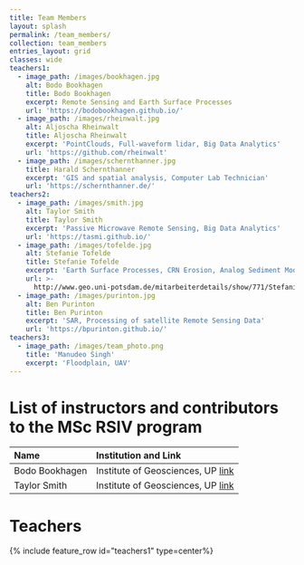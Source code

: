 ```yaml
---
title: Team Members
layout: splash
permalink: /team_members/
collection: team_members
entries_layout: grid
classes: wide
teachers1:
  - image_path: /images/bookhagen.jpg
    alt: Bodo Bookhagen
    title: Bodo Bookhagen
    excerpt: Remote Sensing and Earth Surface Processes
    url: 'https://bodobookhagen.github.io/'
  - image_path: /images/rheinwalt.jpg
    alt: Aljoscha Rheinwalt
    title: Aljoscha Rheinwalt
    excerpt: 'PointClouds, Full-waveform lidar, Big Data Analytics'
    url: 'https://github.com/rheinwalt'
  - image_path: /images/schernthanner.jpg
    title: Harald Schernthanner
    excerpt: 'GIS and spatial analysis, Computer Lab Technician'
    url: 'https://schernthanner.de/'
teachers2:
  - image_path: /images/smith.jpg
    alt: Taylor Smith
    title: Taylor Smith
    excerpt: 'Passive Microwave Remote Sensing, Big Data Analytics'
    url: 'https://tasmi.github.io/'
  - image_path: /images/tofelde.jpg
    alt: Stefanie Tofelde
    title: Stefanie Tofelde
    excerpt: 'Earth Surface Processes, CRN Erosion, Analog Sediment Modeling'
    url: >-
      http://www.geo.uni-potsdam.de/mitarbeiterdetails/show/771/Stefanie_Tofelde.html
  - image_path: /images/purinton.jpg
    alt: Ben Purinton
    title: Ben Purinton
    excerpt: 'SAR, Processing of satellite Remote Sensing Data'
    url: 'https://bpurinton.github.io/'
teachers3:
  - image_path: /images/team_photo.png
    title: 'Manudeo Singh'
    excerpt: 'Floodplain, UAV'
---
```


# List of instructors and contributors to the MSc RSIV program

| Name | Institution and Link |
|:----|:---|
Bodo Bookhagen | Institute of Geosciences, UP [link](https://bodobookhagen.github.io/)
Taylor Smith  | Institute of Geosciences, UP [link](https://tasmi.github.io/)


# Teachers

{% include feature_row id="teachers1" type=center%}

